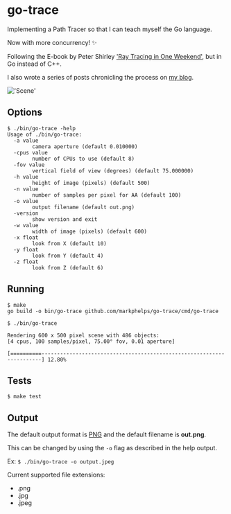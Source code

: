# go-trace

Implementing a Path Tracer so that I can teach myself the Go language.

Now with more concurrency! :sparkles:

Following the E-book by Peter Shirley ['Ray Tracing in One Weekend'](http://www.amazon.com/Ray-Tracing-Weekend-Peter-Shirley-ebook/dp/B01B5AODD8), but in Go instead of C++.

I also wrote a series of posts chronicling the process on [my blog](http://www.markphelps.me/2016/03/15/writing-a-ray-tracer-in-go.html).

!['Scene'](https://s3.amazonaws.com/markphelps.me/2016/out.png)

## Options

```
$ ./bin/go-trace -help
Usage of ./bin/go-trace:
  -a value
        camera aperture (default 0.010000)
  -cpus value
        number of CPUs to use (default 8)
  -fov value
        vertical field of view (degrees) (default 75.000000)
  -h value
        height of image (pixels) (default 500)
  -n value
        number of samples per pixel for AA (default 100)
  -o value
        output filename (default out.png)
  -version
        show version and exit
  -w value
        width of image (pixels) (default 600)
  -x float
        look from X (default 10)
  -y float
        look from Y (default 4)
  -z float
        look from Z (default 6)
```

## Running

```
$ make
go build -o bin/go-trace github.com/markphelps/go-trace/cmd/go-trace
```

```
$ ./bin/go-trace

Rendering 600 x 500 pixel scene with 486 objects:
[4 cpus, 100 samples/pixel, 75.00° fov, 0.01 aperture]

[==========----------------------------------------------------------------------] 12.80%
```

## Tests

```
$ make test
```

## Output

The default output format is [PNG](https://en.wikipedia.org/wiki/Portable_Network_Graphics) and the default filename is **out.png**.

This can be changed by using the `-o` flag as described in the help output.

Ex: `$ ./bin/go-trace -o output.jpeg`

Current supported file extensions:

* .png
* .jpg
* .jpeg
